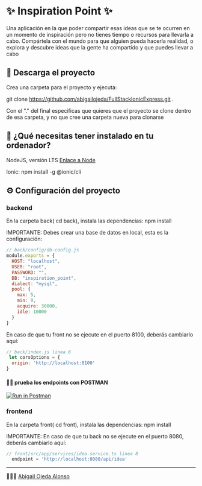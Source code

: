 # ✨ Inspiration Point ✨

Una aplicación en la que poder compartir esas ideas que se te ocurren en un momento de inspiración pero no tienes tiempo o recursos para llevarla a cabo.
Compártela con el mundo para que alguien pueda hacerla realidad, o explora y descubre ideas que la gente ha compartido y que puedes llevar a cabo
## 💾 Descarga el proyecto

Crea una carpeta para el proyecto y ejecuta:

git clone https://github.com/abigailojeda/FullStackIonicExpress.git .

Con el "." del final especificas que quieres que el proyecto se clone dentro de esa carpeta, y no que cree una carpeta nueva para clonarse


## 📂 ¿Qué necesitas tener instalado en tu ordenador?

NodeJS, versión LTS  [Enlace a Node](https://nodejs.org/en/)

Ionic: 
npm install -g @ionic/cli


## ⚙️ Configuración del proyecto

### backend
En la carpeta back( cd back), instala las dependencias:
npm install

IMPORTANTE:
Debes crear una base de datos en local, esta es la configuración:
```javascript
// back/config/db-config.js
module.exports = {
  HOST: "localhost",
  USER: "root",
  PASSWORD: "",
  DB: "inspiration_point",
  dialect: "mysql",
  pool: {
    max: 5,
    min: 0,
    acquire: 30000,
    idle: 10000
  }
}
```


En caso de que tu front no se ejecute en el puerto 8100, deberás cambiarlo aquí:

```javascript
// back/index.js linea 6
 let corsOptions = {
  origin: 'http://localhost:8100'
}
```

#### 👨‍🚀 prueba los endpoints con POSTMAN

[![Run in Postman](https://run.pstmn.io/button.svg)](https://app.getpostman.com/run-collection/18449118-74e2d313-f4c4-486b-8daa-59e9c377384a?action=collection%2Ffork&collection-url=entityId%3D18449118-74e2d313-f4c4-486b-8daa-59e9c377384a%26entityType%3Dcollection%26workspaceId%3Dab713d30-9a13-469c-8c13-72ca4aea76e0)

### frontend
En la carpeta front( cd front), instala las dependencias:
npm install

IMPORTANTE:
En caso de que tu back no se ejecute en el puerto 8080, deberás cambiarlo aquí:

```javascript
// front/src/app/services/idea.service.ts linea 8
  endpoint = 'http://localhost:8080/api/idea'
```



<!-- 
## Wiki 📖

Puedes encontrar mucho más de cómo utilizar este proyecto en nuestra [Wiki](https://github.com/tu/proyecto/wiki) -->


<!-- ## Expresiones de Gratitud 🎁

* Comenta a otros sobre este proyecto 📢
* Invita una cerveza 🍺 o un café ☕ a alguien del equipo. 
* Da las gracias públicamente 🤓.
* Dona con cripto a esta dirección: `0xf253fc233333078436d111175e5a76a649890000`
* etc. -->



---
 🙋🏻‍♀️ [Abigail Ojeda Alonso](https://es.linkedin.com/in/abigail-ojeda)
